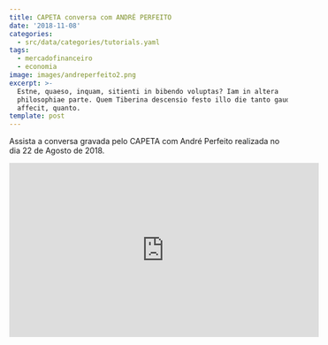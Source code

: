 ```yaml
---
title: CAPETA conversa com ANDRÉ PERFEITO
date: '2018-11-08'
categories:
  - src/data/categories/tutorials.yaml
tags:
  - mercadofinanceiro
  - economia
image: images/andreperfeito2.png
excerpt: >-
  Estne, quaeso, inquam, sitienti in bibendo voluptas? Iam in altera
  philosophiae parte. Quem Tiberina descensio festo illo die tanto gaudio
  affecit, quanto.
template: post
---
```

Assista a conversa gravada pelo CAPETA com André Perfeito realizada no dia 22 de Agosto de 2018.

<iframe width="560" height="315" src="https://www.youtube.com/embed/QIaSEfHACwY" frameborder="0" allow="accelerometer; autoplay; clipboard-write; encrypted-media; gyroscope; picture-in-picture" allowfullscreen></iframe>
